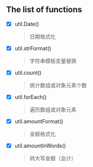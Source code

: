 The list of functions
---

- [x] util.Date() 
	
	> 日期格式化
	
- [x] util.strFormat() 
	
	> 字符串模板变量替换
	
- [x] util.count() 

	> 统计数组或对象元素个数

- [x] util.forEach() 

	> 遍历数组或对象元素

- [x] util.amountFormat()
	
	> 金额格式化
	
- [x] util.amountInWords()

	> 转大写金额（会计）
